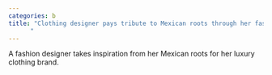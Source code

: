 ```yaml
---
categories: b
title: "Clothing designer pays tribute to Mexican roots through her fashion brand
      "
---
```

A fashion designer takes inspiration from her Mexican roots for her luxury clothing brand.
      